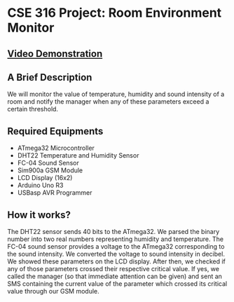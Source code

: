 # CSE 316 Project: Room Environment Monitor

## [ Video Demonstration]( https://www.youtube.com/watch?v=MsSqF6tohxE&t=18s )

## A Brief Description

We will monitor the value of temperature, humidity and sound intensity of a room and notify the
manager when any of these parameters exceed a certain threshold.

## Required Equipments
-   ATmega32 Microcontroller
-   DHT22 Temperature and Humidity Sensor
-   FC-04 Sound Sensor
-   Sim900a GSM Module
-   LCD Display (16x2)
-   Arduino Uno R3
-   USBasp AVR Programmer

## How it works?

The DHT22 sensor sends 40 bits to the ATmega32. We parsed the binary number into two real numbers
representing humidity and temperature. The FC-04 sound sensor provides a voltage to the ATmega32
corresponding to the sound intensity. We converted the voltage to sound intensity in decibel. We
showed these parameters on the LCD display. After then, we checked if any of those parameters
crossed their respective critical value. If yes, we called the manager (so that immediate attention can
be given) and sent an SMS containing the current value of the parameter which crossed its critical
value through our GSM module.

